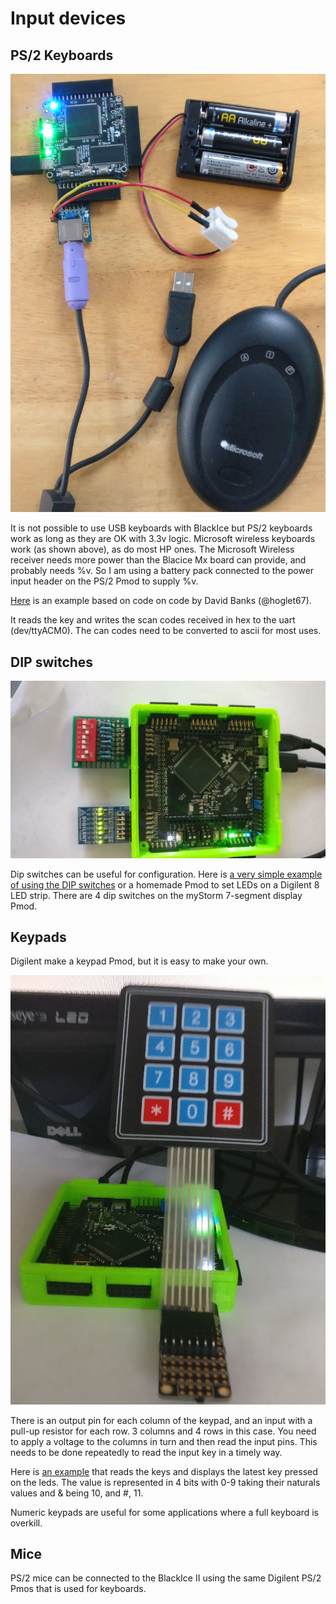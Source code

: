 # Input devices

## PS/2 Keyboards

![Keyboard][img1]

It is not possible to use USB keyboards with BlackIce but PS/2 keyboards work as long as they are OK with 3.3v logic. Microsoft wireless keyboards work (as shown above), as do most HP ones. The Microsoft Wireless receiver needs more power than the Blacice Mx board can provide, and probably needs %v. So I am using a battery pack connected to the power input header on the PS/2 Pmod to supply %v.

[Here][] is an example based on code on code by David Banks (@hoglet67).

It reads the key and writes the scan codes received in hex to  the uart (dev/ttyACM0). The can codes need to be converted to ascii for most uses.

[img1]:									./Keyboard.jpg "Keyboard"
[Here]:									https://github.com/lawrie/blackicemxbook/tree/master/examples/input/ps2

## DIP switches

![DIP Switches][img3]

Dip switches can  be useful for configuration. Here is [a very simple example of using the DIP switches][] or a homemade Pmod to set LEDs on a Digilent 8 LED strip. There are 4 dip switches on the myStorm 7-segment display Pmod.

[img3]:									                            ./DIPSwitches.jpg "DIP Switches"
[a very simple example of using the DIP switches]:	https://github.com/lawrie/blackicemxbook/tree/master/examples/input/switches8

## Keypads

Digilent make a keypad Pmod, but it is easy to make your own. 

![Keypad][img4]

There is an output pin for each column of the keypad, and an input with a pull-up resistor for each row. 3 columns and 4 rows in this case. You need to apply a voltage to the columns in turn and then read the input pins. This needs to be done repeatedly to read the input key in a timely way.

Here is [an example][] that reads the keys and displays the latest key pressed on the leds. The value is represented in 4 bits with 0-9 taking their naturals values and & being 10, and #, 11.


Numeric keypads are useful for some applications where a full keyboard is overkill.

[img4]:									./Keypad.jpg "Keypad"
[an example]:							https://github.com/lawrie/verilog_examples/tree/master/fpga/keypad

## Mice

PS/2 mice can be connected to the BlackIce II using the same Digilent PS/2 Pmos that is used for keyboards.
